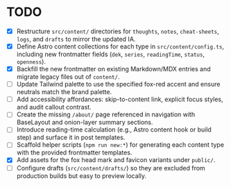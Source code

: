 # TODO

- [x] Restructure `src/content/` directories for `thoughts`, `notes`, `cheat-sheets`, `logs`, and `drafts` to mirror the updated IA.
- [x] Define Astro content collections for each type in `src/content/config.ts`, including new frontmatter fields (`dek`, `series`, `readingTime`, `status`, `openness`).
- [x] Backfill the new frontmatter on existing Markdown/MDX entries and migrate legacy files out of `content/`.
- [ ] Update Tailwind palette to use the specified fox-red accent and ensure neutrals match the brand palette.
- [ ] Add accessibility affordances: skip-to-content link, explicit focus styles, and audit callout contrast.
- [ ] Create the missing `/about/` page referenced in navigation with BaseLayout and onion-layer summary sections.
- [ ] Introduce reading-time calculation (e.g., Astro content hook or build step) and surface it in post templates.
- [ ] Scaffold helper scripts (`npm run new:*`) for generating each content type with the provided frontmatter templates.
- [x] Add assets for the fox head mark and favicon variants under `public/`.
- [ ] Configure drafts (`src/content/drafts/`) so they are excluded from production builds but easy to preview locally.
